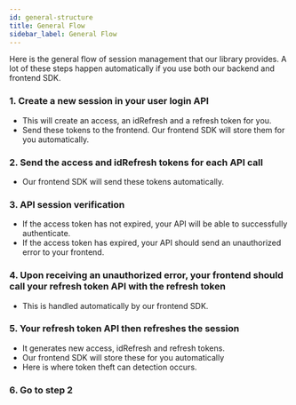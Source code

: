 ```yaml
---
id: general-structure
title: General Flow
sidebar_label: General Flow
---
```


Here is the general flow of session management that our library provides. A lot of these steps happen automatically if you use both our backend and frontend SDK.

### 1. Create a new session in your user login API
- This will create an access, an idRefresh and a refresh token for you.
- Send these tokens to the frontend. Our frontend SDK will store them for you automatically.

### 2. Send the access and idRefresh tokens for each API call
- Our frontend SDK will send these tokens automatically.

### 3. API session verification
- If the access token has not expired, your API will be able to successfully authenticate.
- If the access token has expired, your API should send an unauthorized error to your frontend.

### 4. Upon receiving an unauthorized error, your frontend should call your refresh token API with the refresh token
- This is handled automatically by our frontend SDK.

### 5. Your refresh token API then refreshes the session
- It generates new access, idRefresh and refresh tokens.
- Our frontend SDK will store these for you automatically
- Here is where token theft can detection occurs.

### 6. Go to step 2


